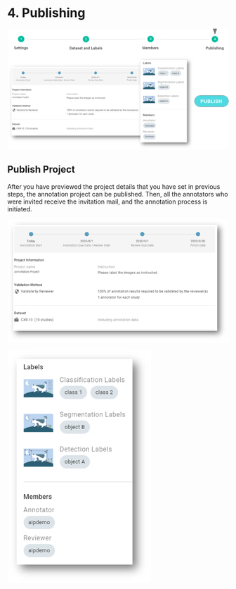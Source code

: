 # 4. Publishing

![](../../.gitbook/assets/image%20%2851%29.png)

## Publish Project

After you have previewed the project details that you have set in previous steps, the annotation project can be published. Then, all the annotators who were invited receive the invitation mail, and the annotation process is initiated.

![](../../.gitbook/assets/image%20%2853%29.png)



![](../../.gitbook/assets/image%20%2865%29.png)

